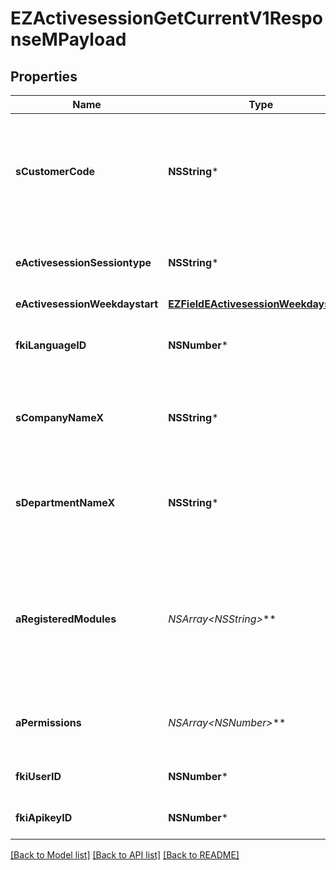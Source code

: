 # EZActivesessionGetCurrentV1ResponseMPayload

## Properties
Name | Type | Description | Notes
------------ | ------------- | ------------- | -------------
**sCustomerCode** | **NSString*** | The customer code specific to the client in which the API request is being made | 
**eActivesessionSessiontype** | **NSString*** | The type of session used for the API request call | 
**eActivesessionWeekdaystart** | [**EZFieldEActivesessionWeekdaystart***](EZFieldEActivesessionWeekdaystart.md) |  | 
**fkiLanguageID** | **NSNumber*** | The unique ID of the Language.  Valid values:  |Value|Description| |-|-| |1|French| |2|English| | 
**sCompanyNameX** | **NSString*** | The name of the active Company in the current language | 
**sDepartmentNameX** | **NSString*** | The name of the active Department in the current language | 
**aRegisteredModules** | **NSArray&lt;NSString*&gt;*** | An Array of Registered modules.  These are the modules that are Licensed to be used by the User or the API Key. | 
**aPermissions** | **NSArray&lt;NSNumber*&gt;*** | An array of permissions granted to the user or api key | 
**fkiUserID** | **NSNumber*** | The unique ID of the User | 
**fkiApikeyID** | **NSNumber*** | The unique ID of the Apikey | 

[[Back to Model list]](../README.md#documentation-for-models) [[Back to API list]](../README.md#documentation-for-api-endpoints) [[Back to README]](../README.md)


